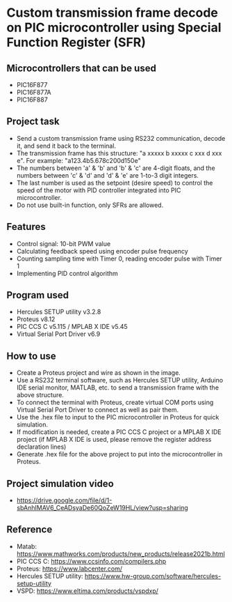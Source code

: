 # Custom transmission frame decode on PIC microcontroller using Special Function Register (SFR)
## Microcontrollers that can be used
- PIC16F877
- PIC16F877A
- PIC16F887
## Project task
- Send a custom transmission frame using RS232 communication, decode it, and send it back to the terminal.
- The transmission frame has this structure: "a xxxxx b xxxxx c xxx d xxx e". For example: "a123.4b5.678c200d150e"
- The numbers between 'a' & 'b' and 'b' & 'c' are 4-digit floats, and the numbers between 'c' & 'd' and 'd' & 'e' are 1-to-3 digit integers.
- The last number is used as the setpoint (desire speed) to control the speed of the motor with PID controller integrated into PIC microcontroller.  
- Do not use built-in function, only SFRs are allowed.
## Features
- Control signal: 10-bit PWM value
- Calculating feedback speed using encoder pulse frequency
- Counting sampling time with Timer 0, reading encoder pulse with Timer 1
- Implementing PID control algorithm 

## Program used
- Hercules SETUP utility v3.2.8
- Proteus v8.12
- PIC CCS C v5.115 / MPLAB X IDE v5.45
- Virtual Serial Port Driver v6.9
## How to use
- Create a Proteus project and wire as shown in the image.
- Use a RS232 terminal software, such as Hercules SETUP utility, Arduino IDE serial monitor, MATLAB, etc. to send a transmission frame with the above structure.
- To connect the terminal with Proteus, create virtual COM ports using Virtual Serial Port Driver to connect as well as pair them.
- Use the .hex file to input to the PIC microcontroller in Proteus for quick simulation.
- If modification is needed, create a PIC CCS C project or a MPLAB X IDE project (if MPLAB X IDE is used, please remove the register address declaration lines)
- Generate .hex file for the above project to put into the microcontroller in Proteus. 
## Project simulation video
- https://drive.google.com/file/d/1-sbAnhIMAV6_CeADsyaDe60QoZeW19HL/view?usp=sharing
## Reference
- Matab: https://www.mathworks.com/products/new_products/release2021b.html
- PIC CCS C: https://www.ccsinfo.com/compilers.php
- Proteus: https://www.labcenter.com/
- Hercules SETUP utility: https://www.hw-group.com/software/hercules-setup-utility
- VSPD: https://www.eltima.com/products/vspdxp/

